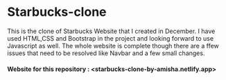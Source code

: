 # Starbucks-clone

This is the clone of Starbucks Website that I created in December.
I have used HTML,CSS and Bootstrap in the project and looking forward to use Javascript as well.
The whole website is complete though there are a  ffew issues that need to be resolved like Navbar and a few small changes.

#### Website for this repository : <starbucks-clone-by-amisha.netlify.app>
